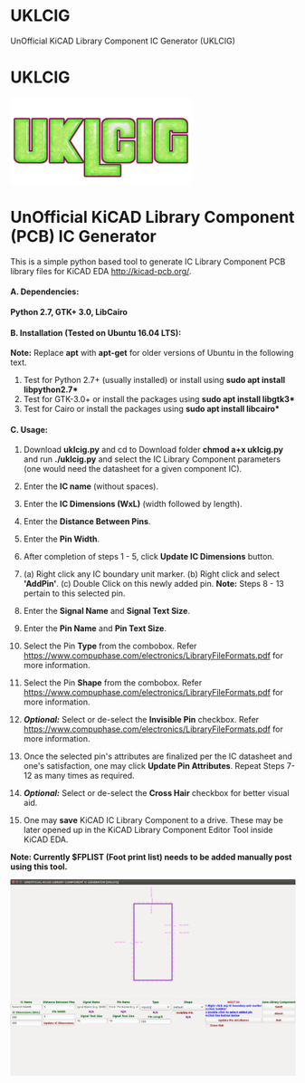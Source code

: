 # UKLCIG
 UnOfficial KiCAD Library Component IC Generator (UKLCIG) 

# UKLCIG
![alt text](https://github.com/enthusiasticgeek/UKLCIG/blob/master/UKLCIG.png "UKLCIG")
# UnOfficial KiCAD Library Component (PCB) IC Generator

This is a simple python based tool to generate IC Library Component PCB library files for KiCAD EDA http://kicad-pcb.org/.

#### A. Dependencies:

**Python 2.7, GTK+ 3.0, LibCairo**

#### B. Installation (Tested on Ubuntu 16.04 LTS):

**__Note:__** Replace **apt** with **apt-get** for older versions of Ubuntu in the following text.

1. Test for Python 2.7+ (usually installed) or install using **sudo apt install libpython2.7\***
2. Test for GTK-3.0+ or install the packages using **sudo apt install libgtk3\*** 
3. Test for Cairo or install the packages using **sudo apt install libcairo\***

#### C. Usage:

1. Download **uklcig.py** and cd to Download folder **chmod a+x uklcig.py** and run **./uklcig.py** and select the IC Library Component parameters (one would need the datasheet for a given component IC).

2. Enter the **IC name** (without spaces).

3. Enter the **IC Dimensions (WxL)** (width followed by length).

4. Enter the **Distance Between Pins**.

5. Enter the **Pin Width**.

6. After completion of steps 1 - 5, click **Update IC Dimensions** button.

7. (a) Right click any IC boundary unit marker. 
   (b) Right click and select **'AddPin'**. 
   (c) Double Click on this newly added pin.
   **Note:** Steps 8 - 13 pertain to this selected pin.

8. Enter the **Signal Name** and **Signal Text Size**.

9. Enter the **Pin Name** and **Pin Text Size**.

10. Select the Pin **Type** from the combobox. Refer https://www.compuphase.com/electronics/LibraryFileFormats.pdf for more information.

11. Select the Pin **Shape** from the combobox. Refer https://www.compuphase.com/electronics/LibraryFileFormats.pdf for more information.

12. *__Optional:__* Select or de-select the **Invisible Pin** checkbox. Refer https://www.compuphase.com/electronics/LibraryFileFormats.pdf for more information.

13. Once the selected pin's attributes are finalized per the IC datasheet and one's satisfaction, one may click **Update Pin Attributes**. Repeat Steps 7-12 as many times as required.

14. *__Optional:__* Select or de-select the **Cross Hair** checkbox for better visual aid. 

15. One may **save** KiCAD IC Library Component to a drive. These may be later opened up in the KiCAD Library Component Editor Tool inside KiCAD EDA.

**Note: Currently $FPLIST (Foot print list) needs to be added manually post using this tool.**

![alt text](https://github.com/enthusiasticgeek/UKLCIG/blob/master/uklcig_screenshot0.png "UKLCIG")
